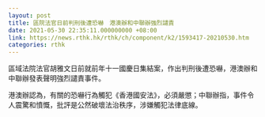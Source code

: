 ```yaml
---
layout: post
title: 區院法官日前判刑後遭恐嚇　港澳辦和中聯辦強烈譴責
date: 2021-05-30 22:35:11.000000000 +08:00
link: https://news.rthk.hk/rthk/ch/component/k2/1593417-20210530.htm
categories: rthk
---
```


區域法院法官胡雅文日前就前年十一國慶日集結案，作出判刑後遭恐嚇，港澳辦和中聯辦發表聲明強烈譴責事件。

港澳辦認為，有關的恐嚇行為觸犯《香港國安法》，必須嚴懲；中聯辦指，事件令人震驚和憤慨，批評是公然破壞法治秩序，涉嫌觸犯法律底線。
